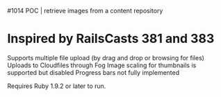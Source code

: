 #1014 POC | retrieve images from a content repository

# Inspired by RailsCasts 381 and 383

Supports multiple file upload (by drag and drop or browsing for files)
Uploads to Cloudfiles through Fog
Image scaling for thumbnails is supported but disabled
Progress bars not fully implemented


Requires Ruby 1.9.2 or later to run.
